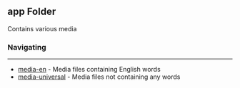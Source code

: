 ## app Folder

Contains various media

### Navigating

---

 * [media-en](media-en) - Media files containing English words
 * [media-universal](media-universal) - Media files not containing any words
